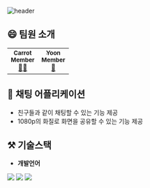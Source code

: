 ![header](https://capsule-render.vercel.app/api?type=waving&color=auto&height=300&section=header&text=🍪SnackChat%&fontSize=90)
## 😄 팀원 소개
<table>
  <tr>
    <td align="center">
      <a href="https://github.com/Carrotww">
        <sub><b>Carrot</b></sub></a><br />
        <sub><b>Member</b></sub></a><br />
        <a href="https://github.com/Carrotww">🙍‍♂️</a>
    </td>
    <td align="center">
      <a href="https://github.com/sunmi-park">
        <sub><b>Yoon</b></sub></a><br />
        <sub><b>Member</b></sub></a><br />
        <a href="https://github.com/nakevin96">🙍</a>
    </td>
  </tr>
</table>  

## 🤔 채팅 어플리케이션
- 친구들과 같이 채팅할 수 있는 기능 제공
- 1080p의 화질로 화면을 공유할 수 있는 기능 제공  


## ⚒ 기술스택
- **개발언어** 
<div>
  <img src="https://img.shields.io/badge/python-3776AB?style=for-the-badge&logo=python&logoColor=white">
  <img src="https://img.shields.io/badge/JavaScript-F7DF1E?style=for-the-badge&logo=JavaScript&logoColor=white">
  <img src="https://img.shields.io/badge/TypeScript-3178C6?style=for-the-badge&logo=TypeScript&logoColor=white">
</div>

<!--

**Here are some ideas to get you started:**

🙋‍♀️ A short introduction - what is your organization all about?
🌈 Contribution guidelines - how can the community get involved?
👩‍💻 Useful resources - where can the community find your docs? Is there anything else the community should know?
🍿 Fun facts - what does your team eat for breakfast?
🧙 Remember, you can do mighty things with the power of [Markdown](https://docs.github.com/github/writing-on-github/getting-started-with-writing-and-formatting-on-github/basic-writing-and-formatting-syntax)
-->
